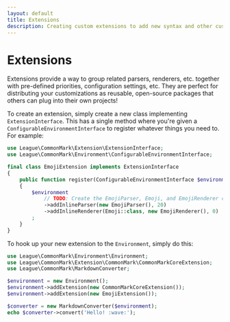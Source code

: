 ```yaml
---
layout: default
title: Extensions
description: Creating custom extensions to add new syntax and other custom functionality
---
```


# Extensions

Extensions provide a way to group related parsers, renderers, etc. together with pre-defined priorities, configuration settings, etc.  They are perfect for distributing your customizations as reusable, open-source packages that others can plug into their own projects!

To create an extension, simply create a new class implementing `ExtensionInterface`.  This has a single method where you're given a `ConfigurableEnvironmentInterface` to register whatever things you need to. For example:

```php
use League\CommonMark\Extension\ExtensionInterface;
use League\CommonMark\Environment\ConfigurableEnvironmentInterface;

final class EmojiExtension implements ExtensionInterface
{
    public function register(ConfigurableEnvironmentInterface $environment): void
    {
        $environment
            // TODO: Create the EmojiParser, Emoji, and EmojiRenderer classes
            ->addInlineParser(new EmojiParser(), 20)
            ->addInlineRenderer(Emoji::class, new EmojiRenderer(), 0)
        ;
    }
}
```

To hook up your new extension to the `Environment`, simply do this:

```php
use League\CommonMark\Environment\Environment;
use League\CommonMark\Extension\CommonMark\CommonMarkCoreExtension;
use League\CommonMark\MarkdownConverter;

$environment = new Environment();
$environment->addExtension(new CommonMarkCoreExtension());
$environment->addExtension(new EmojiExtension());

$converter = new MarkdownConverter($environment);
echo $converter->convert('Hello! :wave:');
```
